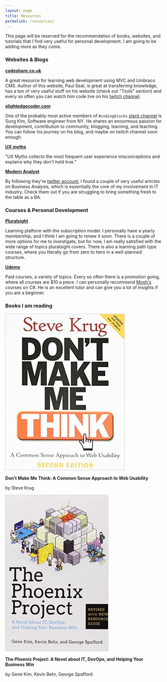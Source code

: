```yaml
---
layout: page
title: Resources
permalink: /resources/
---
```


This page will be reserved for the recommendation of books, websites, and tutorials that I find very useful for personal development. I am going to be adding more as they come.

### Websites & Blogs

**[codeshare.co.uk](http://www.codeshare.co.uk/)**

A great resource for learning web development using MVC and Umbraco CMS. Author of this website, Paul Seal, is great at transferring knowledge, has a ton of very useful stuff on his website (check out "Tools" section) and every so often you can watch him code live on his [twitch channel](https://www.twitch.tv/prjseal).

**[slightedgecoder.com](https://www.sungkim.co/)**

One of the probably most active members of ```#codingblocks``` [slack channel](https://www.codingblocks.net/slack/) is Sung Kim, Software engineer from NY. He shares an enourmous passion for development, contribution to community, blogging, learning, and teaching. You can follow his journey on his blog, and maybe on twitch channel soon enough. 

**[UX myths](http://uxmyths.com/)**

"UX Myths collects the most frequent user experience misconceptions and explains why they don't hold true." 

**[Modern Analyst](http://www.modernanalyst.com/Home.aspx)**

By following they're [twitter account](https://twitter.com/ModernAnalyst), I found a couple of very useful articles on Business Analysis, which is essentially the core of my involvement in IT industry. Check them out if you are struggling to bring something fresh to the table as a BA.

### Courses & Personal Development

**[Pluralsight](http://www.pluralsight.com)**

Learning platform with the subscription model. I personally have a yearly membership, and I think I am going to renew it soon. There is a couple of more options for me to investigate, but for now, I am really satisfied with the wide range of topics pluralsight covers. There is also a learning path type courses, where you literally go from zero to hero in a well-planned structure.

**[Udemy](http://www.udemy.com)**

Paid courses, a variety of topics. Every so often there is a promotion going, where all courses are $10 a piece. I can personally recommend [Mosh's](https://www.udemy.com/user/moshfeghhamedani/) courses on C#. He is an excellent tutor and can give you a lot of insights if you are a beginner.

### Books I am reading

![krug](/images/dont-make-me-think.jpg "Steve Krug")


**Don't Make Me Think: A Common Sense Approach to Web Usability**

by Steve Krug


![phoenix](/images/phoenix-project.jpg "Pheonix Project")

**The Phoenix Project: A Novel about IT, DevOps, and Helping Your Business Win**

by Gene Kim, Kevin Behr, George Spafford